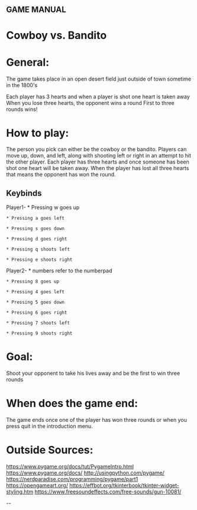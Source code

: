 ## GAME MANUAL
# Cowboy vs. Bandito

# General:
  The game takes place in an open desert field just outside of town sometime in the 1800's
  
  Each player has 3 hearts and when a player is shot one heart is taken away
  When you lose three hearts, the opponent wins a round
  First to three rounds wins!

# How to play:
  The person you pick can either be the cowboy or the bandito. Players can move up, down, and left, along with shooting left or right in an attempt to hit the other player. Each player has three hearts and once someone has been shot one heart will be taken away. When the player has lost all three hearts that means the opponent has won the round.
  
 Keybinds
 --
   Player1-
    * Pressing w goes up
    
    * Pressing a goes left
    
    * Pressing s goes down
    
    * Pressing d goes right
    
    * Pressing q shoots left
    
    * Pressing e shoots right
    
   Player2-
    * numbers refer to the numberpad
    
    * Pressing 8 goes up
    
    * Pressing 4 goes left
    
    * Pressing 5 goes down
    
    * Pressing 6 goes right
    
    * Pressing 7 shoots left
    
    * Pressing 9 shoots right

# Goal:
  Shoot your opponent to take  his lives away and be the first to win three rounds 

# When does the game end:
  The game ends once one of the player has won three rounds or when you press quit in the introduction menu.
  
# Outside Sources:
  https://www.pygame.org/docs/tut/PygameIntro.html
  https://www.pygame.org/docs/
  http://usingpython.com/pygame/
  https://nerdparadise.com/programming/pygame/part1
  https://opengameart.org/
  https://effbot.org/tkinterbook/tkinter-widget-styling.htm
  https://www.freesoundeffects.com/free-sounds/gun-10081/


  
  
--
